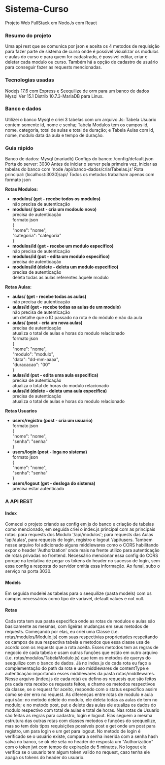 # Sistema-Curso
Projeto Web FullStack em NodeJs com React

### Resumo do projeto
Uma api rest que se comunica por json e aceita os 4 metodos de requisição para fazer parte de sistema de curso onde é possivel visualizar os modulos e aulas do curso e para quem for cadastrado, é possivel editar, criar e deletar cada modulo ou curso. Também há a opção de cadastro de usuário para conseguir fazer as requests mencionadas.

### Tecnologias usadas
Nodejs 17.6 com Express e Seequilize de orm para um banco de dados Mysql Ver 15.1 Distrib 10.7.3-MariaDB para Linux.

### Banco e dados
Utilizei o banco Mysql e criei 3 tabelas com um arquivo Js: Tabela Usuario contem somente id, nome e senha; Tabela Modulos tem os campos id, nome, categoria, total de aulas e total de duração; e Tabela Aulas com id, nome, modulo data da aula e tempo de duração.

### Guia rápido
Banco de dados: Mysql (mariadb)
Configs do banco: /config/default.json
Porta do server: 3030
Antes de iniciar o server pela primeira vez, iniciar as tabelas do banco com 'node /api/banco-dados/criarTabelas.js'
Rota principal: (localhost:3030)/api/
Todos os metodos trabalham apenas com formato json

**Rotas Modulos:**
- **modulos/ (get - recebe todos os modulos)** <br/>
não precisa de autenticação
- **modulos/ (post - cria um modoulo novo)** <br/>
precisa de autenticação <br/>
formato json  <br/>
{ <br/>
    "nome": "nome", <br/>
    "categoria": "categoria" <br/>
}
- **modulos/id (get - recebe um modulo especifico)** <br/>
não precisa de autenticação
- **modulos/id (put - edita um modulo especifico)** <br/>
precisa de autenticação
- **modulos/id (delete - deleta um modulo especifico)**<br/>
precisa de autenticação <br/>
deleta todas as aulas referentes àquele modulo

**Rotas Aulas:**
- **aulas/ (get - recebe todas as aulas)** <br/>
não precisa de autenticação
- **aulas/id (get - recebe todas as aulas de um modulo)** <br/>
não precisa de autenticação <br/>
um detalhe que o ID passado na rota é do módulo e não da aula
- **aulas/ (post - cria um nova aulas)** <br/>
precisa de autenticação <br/>
atualiza o total de aulas e horas do modulo relacionado <br/>
formato json <br/> 
{ <br/>
    "nome": "nome", <br/> 
    "modulo": "modulo", <br/> 
    "data": "dd-mm-aaaa", <br/>
    "duracacao": "00" <br/>
} <br/>
- **aulas/id (put - edita uma aula especifica)** <br/>
precisa de autenticação <br/>
atualiza o total de horas do modulo relacionado
- **aulas/id (delete - deleta uma aula especifica)** <br/>
precisa de autenticação <br/>
atualiza o total de aulas e horas do modulo relacionado

**Rotas Usuarios**
- **users/registro (post - cria um usuario)** <br/>
formato json <br/>
{ <br/>
    "nome": "nome", <br/>
    "senha": "senha" <br/>
} <br/>
- **users/login (post - loga no sistema)** <br/>
formato json <br/>
{ <br/>
    "nome": "nome", <br/>
    "senha": "senha" <br/>
} <br/>
- **users/logout (get - desloga do sistema)** <br/>
precisa estar autenticado



### A API REST
#### Index
Comecei o projeto criando as config em js do banco e criação de tabelas como mencionado, em seguida criei o index.js principal com as principais rotas: para requests dos Modulo '/api/modulos'; para requests das Aulas 'api/aulas', para requests de login, registro e logout '/api/users. Tambem nesse arquivo foi adicionado alguns middlewares como o CORS habilitando expor o header 'Authorization' onde mais na frente utilizo para autenticação de rotas privadas no frontend. Necessário mencionar essa config do CORS porque na tentativa de pegar os tokens do header no sucesso de login, sem essa config a resposta do servidor omitia essa informação. Ao funal, subo o serviço na porta 3030.

#### Models
Em seguida modelei as tabelas para o seequilize (pasta models) com os campos necessários como tipo de variavel, default values e not null.

#### Rotas
Cada rota tem sua pasta especifica onde as rotas de modulos e aulas são basicamente as mesmas, com ligeiras mudanças em seus metodos de requests. Começando por elas, eu criei uma Classe (i.e. rotas/modulos/Modulo.js) com suas respectivias propriedades respeitando os campos de sua respectiva tabela e metodos que essa classe usa de acordo com os requests que a rota aceita. Esses metodos tem as regras de negocio de cada tabela e usam outras funções que estão em outro arquivo (i.e. rotas/modulos/TabelaModulo.js) que tem os metodos de querys do seequilize com o banco de dados.
Já no index.js de cada rota eu faço a complementação do path da rota e uso middlewares de contentType e autenticação importando esses middlewares da pasta rotas/middlewares. Nesse arquivo (index.js de cada rota) eu defino os requests que são feitos pra cada rota recebo os requests feitos, e chamo os metodos respectivos da classe, se o request for aceito, respondo com o status especifico assim como se der erro no request. As diferenças entre rotas de modulo e aula aqui são: no metodo delete do modulo, ele deleta todas as aulas de tem no modulo; e no metodo post, put e delete das aulas ele atualiza os dados do modulo respectivo com total de aulas e total de horas.
Nas rotas de Usuario são feitas as regras para cadastro, login e logout. Elas seguem a mesma estrutura das outras rotas com classes metodos e funções do seequeilize, mas so tem dois tipos requisições possiveis post e get onde um post para registro, um para login e um get para logout. No metodo de login é verificado se o usuário existe, compara a senha inserida com a senha hash salva no banco, se ok ele seta no header de resposta um "Authorization" com o token jwt com tempo de expiração de 5 minutos. No logout ele verifica se o usuario tem algum token valido no request, caso tenha ele apaga os tokens do header do usuario.
